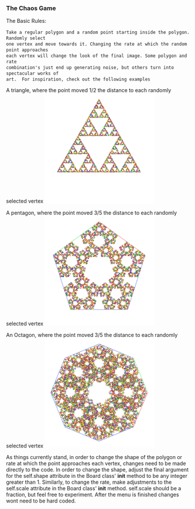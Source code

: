 
### The Chaos Game
The Basic Rules:

	Take a regular polygon and a random point starting inside the polygon. Randomly select 
	one vertex and move towards it. Changing the rate at which the random point approaches 
	each vertex will change the look of the final image. Some polygon and rate 
	combination's just end up generating noise, but others turn into spectacular works of 
	art.  For inspiration, check out the following examples



A triangle, where the point moved 1/2 the distance to each randomly selected vertex
<img src="images/Triangle1_2.png" width="300px">


A pentagon, where the point moved 3/5 the distance to each randomly selected vertex
<img src="images/Pentagon3_5.png" width="300px">

An Octagon, where the point moved 3/5 the distance to each randomly selected vertex
<img src="images/Octagon3_5.png" width="300px">




As things currently stand, in order to change the shape of the polygon or rate at which
the point approaches each vertex, changes need to be made directly to the code. In order
to change the shape, adjust the final argument for the self.shape attribute in the Board
class' __init__ method to be any integer greater than 1. Similarly, to change the rate,
make adjustments to the self.scale attribute in the Board class' __init__ method.
self.scale should be a fraction, but feel free to experiment. After the menu is finished
changes wont need to be hard coded.


